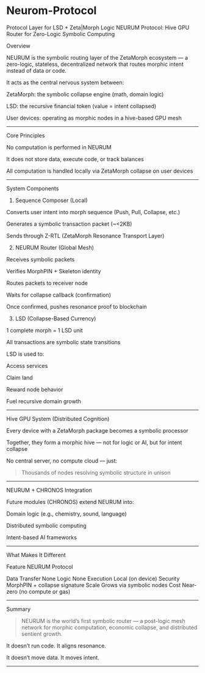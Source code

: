 # Neurom-Protocol
Protocol Layer for LSD + Zeta|Morph Logic
NEURUM Protocol: Hive GPU Router for Zero-Logic Symbolic Computing

Overview

NEURUM is the symbolic routing layer of the ZetaMorph ecosystem —
a zero-logic, stateless, decentralized network that routes morphic intent instead of data or code.

It acts as the central nervous system between:

ZetaMorph: the symbolic collapse engine (math, domain logic)

LSD: the recursive financial token (value = intent collapsed)

User devices: operating as morphic nodes in a hive-based GPU mesh



---

Core Principles

No computation is performed in NEURUM

It does not store data, execute code, or track balances

All computation is handled locally via ZetaMorph collapse on user devices



---

System Components

1. Sequence Composer (Local)

Converts user intent into morph sequence (Push, Pull, Collapse, etc.)

Generates a symbolic transaction packet (~<2KB)

Sends through Z-RTL (ZetaMorph Resonance Transport Layer)


2. NEURUM Router (Global Mesh)

Receives symbolic packets

Verifies MorphPIN + Skeleton identity

Routes packets to receiver node

Waits for collapse callback (confirmation)

Once confirmed, pushes resonance proof to blockchain


3. LSD (Collapse-Based Currency)

1 complete morph = 1 LSD unit

All transactions are symbolic state transitions

LSD is used to:

Access services

Claim land

Reward node behavior

Fuel recursive domain growth




---

Hive GPU System (Distributed Cognition)

Every device with a ZetaMorph package becomes a symbolic processor

Together, they form a morphic hive — not for logic or AI, but for intent collapse

No central server, no compute cloud — just:

> Thousands of nodes resolving symbolic structure in unison





---

NEURUM + CHRONOS Integration

Future modules (CHRONOS) extend NEURUM into:

Domain logic (e.g., chemistry, sound, language)

Distributed symbolic computing

Intent-based AI frameworks




---

What Makes It Different

Feature NEURUM Protocol

Data Transfer None
Logic None
Execution Local (on device)
Security MorphPIN + collapse signature
Scale Grows via symbolic nodes
Cost Near-zero (no compute or gas)



---

Summary

> NEURUM is the world’s first symbolic router — a post-logic mesh network for morphic computation, economic collapse, and distributed sentient growth.



It doesn’t run code.
It aligns resonance.

It doesn’t move data.
It moves intent.


---